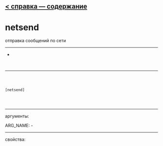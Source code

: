 [< справка — содержание](ceammc_lib.html)
---

# netsend


отправка сообщений по сети

---

-
<br>


---


```



[netsend]


            
```

---
аргументы:

ARG_NAME: -<br>

---
свойства:


